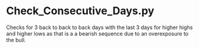 # Check_Consecutive_Days.py
Checks for 3 back to back to back days with the last 3 days for higher highs and higher lows as that is a a bearish sequence due to an overexposure to the bull. 
